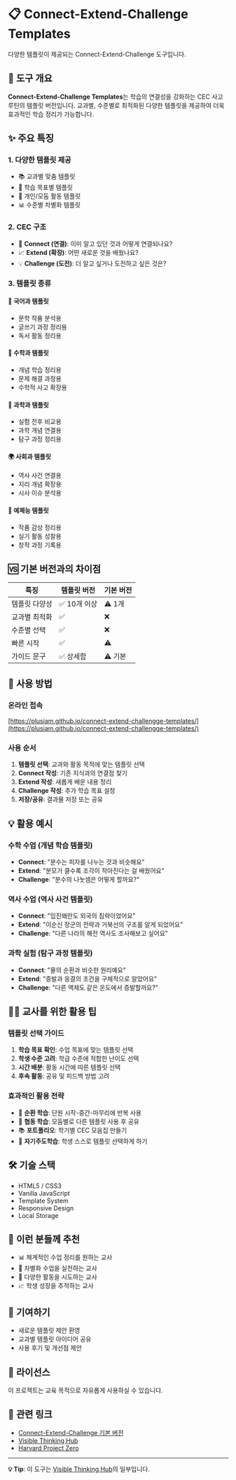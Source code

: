 # 📋 Connect-Extend-Challenge Templates

다양한 템플릿이 제공되는 Connect-Extend-Challenge 도구입니다.

## 🎯 도구 개요

**Connect-Extend-Challenge Templates**는 학습의 연결성을 강화하는 CEC 사고 루틴의 템플릿 버전입니다. 교과별, 수준별로 최적화된 다양한 템플릿을 제공하여 더욱 효과적인 학습 정리가 가능합니다.

## ✨ 주요 특징

### 1. **다양한 템플릿 제공**
- 📚 교과별 맞춤 템플릿
- 🎯 학습 목표별 템플릿
- 👥 개인/모둠 활동 템플릿
- 📊 수준별 차별화 템플릿

### 2. **CEC 구조**
- 🔗 **Connect (연결)**: 이미 알고 있던 것과 어떻게 연결되나요?
- 📈 **Extend (확장)**: 어떤 새로운 것을 배웠나요?
- 💡 **Challenge (도전)**: 더 알고 싶거나 도전하고 싶은 것은?

### 3. **템플릿 종류**

#### 📖 국어과 템플릿
- 문학 작품 분석용
- 글쓰기 과정 정리용
- 독서 활동 정리용

#### 🔢 수학과 템플릿
- 개념 학습 정리용
- 문제 해결 과정용
- 수학적 사고 확장용

#### 🔬 과학과 템플릿
- 실험 전후 비교용
- 과학 개념 연결용
- 탐구 과정 정리용

#### 🌍 사회과 템플릿
- 역사 사건 연결용
- 지리 개념 확장용
- 시사 이슈 분석용

#### 🎨 예체능 템플릿
- 작품 감상 정리용
- 실기 활동 성찰용
- 창작 과정 기록용

## 🆚 기본 버전과의 차이점

| 특징 | 템플릿 버전 | 기본 버전 |
|------|------------|-----------|
| 템플릿 다양성 | ✅ 10개 이상 | ⚠️ 1개 |
| 교과별 최적화 | ✅ | ❌ |
| 수준별 선택 | ✅ | ❌ |
| 빠른 시작 | ✅ | ⚠️ |
| 가이드 문구 | ✅ 상세함 | ⚠️ 기본 |

## 🚀 사용 방법

### 온라인 접속
[https://plusiam.github.io/connect-extend-challengge-templates/](https://plusiam.github.io/connect-extend-challengge-templates/)

### 사용 순서
1. **템플릿 선택**: 교과와 활동 목적에 맞는 템플릿 선택
2. **Connect 작성**: 기존 지식과의 연결점 찾기
3. **Extend 작성**: 새롭게 배운 내용 정리
4. **Challenge 작성**: 추가 학습 목표 설정
5. **저장/공유**: 결과물 저장 또는 공유

## 💡 활용 예시

### 수학 수업 (개념 학습 템플릿)
- **Connect**: "분수는 피자를 나누는 것과 비슷해요"
- **Extend**: "분모가 클수록 조각이 작아진다는 걸 배웠어요"
- **Challenge**: "분수의 나눗셈은 어떻게 할까요?"

### 역사 수업 (역사 사건 템플릿)
- **Connect**: "임진왜란도 외국의 침략이었어요"
- **Extend**: "이순신 장군의 전략과 거북선의 구조를 알게 되었어요"
- **Challenge**: "다른 나라의 해전 역사도 조사해보고 싶어요"

### 과학 실험 (탐구 과정 템플릿)
- **Connect**: "물의 순환과 비슷한 원리예요"
- **Extend**: "증발과 응결의 조건을 구체적으로 알았어요"
- **Challenge**: "다른 액체도 같은 온도에서 증발할까요?"

## 👨‍🏫 교사를 위한 활용 팁

### 템플릿 선택 가이드
1. **학습 목표 확인**: 수업 목표에 맞는 템플릿 선택
2. **학생 수준 고려**: 학급 수준에 적합한 난이도 선택
3. **시간 배분**: 활동 시간에 따른 템플릿 선택
4. **후속 활동**: 공유 및 피드백 방법 고려

### 효과적인 활용 전략
- 🔄 **순환 학습**: 단원 시작-중간-마무리에 반복 사용
- 👥 **협동 학습**: 모둠별로 다른 템플릿 사용 후 공유
- 📚 **포트폴리오**: 학기별 CEC 모음집 만들기
- 🎯 **자기주도학습**: 학생 스스로 템플릿 선택하게 하기

## 🛠️ 기술 스택

- HTML5 / CSS3
- Vanilla JavaScript
- Template System
- Responsive Design
- Local Storage

## 🌟 이런 분들께 추천

- 📊 체계적인 수업 정리를 원하는 교사
- 🎯 차별화 수업을 실천하는 교사
- 👥 다양한 활동을 시도하는 교사
- 📈 학생 성장을 추적하는 교사

## 🤝 기여하기

- 새로운 템플릿 제안 환영
- 교과별 템플릿 아이디어 공유
- 사용 후기 및 개선점 제안

## 📄 라이선스

이 프로젝트는 교육 목적으로 자유롭게 사용하실 수 있습니다.

## 🔗 관련 링크

- [Connect-Extend-Challenge 기본 버전](https://plusiam.github.io/connect-extend-challenge/)
- [Visible Thinking Hub](https://plusiam.github.io/visible-thinking-hub/)
- [Harvard Project Zero](http://www.pz.harvard.edu/)

---

**💡 Tip**: 이 도구는 [Visible Thinking Hub](https://plusiam.github.io/visible-thinking-hub)의 일부입니다.